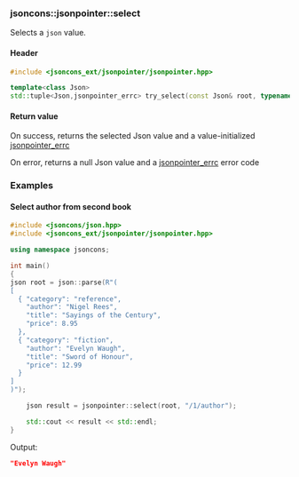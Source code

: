 ### jsoncons::jsonpointer::select

Selects a `json` value.

#### Header
```c++
#include <jsoncons_ext/jsonpointer/jsonpointer.hpp>

template<class Json>
std::tuple<Json,jsonpointer_errc> try_select(const Json& root, typename Json::string_view_type path)
```

#### Return value

On success, returns the selected Json value and a value-initialized [jsonpointer_errc](jsonpointer_errc.md)

On error, returns a null Json value and a [jsonpointer_errc](jsonpointer_errc.md) error code 

### Examples

#### Select author from second book

```c++
#include <jsoncons/json.hpp>
#include <jsoncons_ext/jsonpointer/jsonpointer.hpp>

using namespace jsoncons;

int main()
{
json root = json::parse(R"(
[
  { "category": "reference",
    "author": "Nigel Rees",
    "title": "Sayings of the Century",
    "price": 8.95
  },
  { "category": "fiction",
    "author": "Evelyn Waugh",
    "title": "Sword of Honour",
    "price": 12.99
  }
]
)");

    json result = jsonpointer::select(root, "/1/author");

    std::cout << result << std::endl;
}
```
Output:
```json
"Evelyn Waugh"
```


